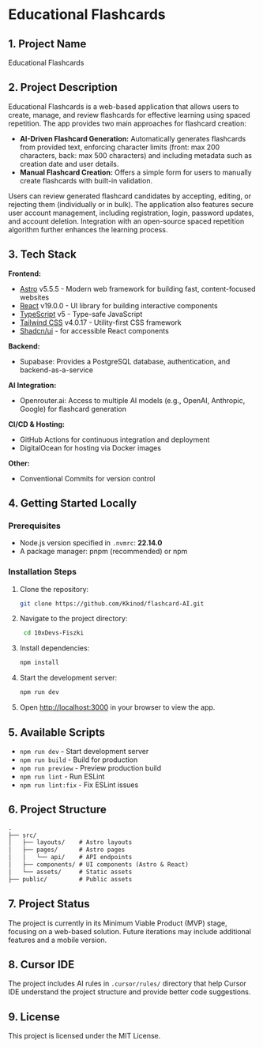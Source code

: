 # Educational Flashcards

## 1. Project Name

Educational Flashcards

## 2. Project Description

Educational Flashcards is a web-based application that allows users to create, manage, and review flashcards for effective learning using spaced repetition. The app provides two main approaches for flashcard creation:

- **AI-Driven Flashcard Generation:** Automatically generates flashcards from provided text, enforcing character limits (front: max 200 characters, back: max 500 characters) and including metadata such as creation date and user details.
- **Manual Flashcard Creation:** Offers a simple form for users to manually create flashcards with built-in validation.

Users can review generated flashcard candidates by accepting, editing, or rejecting them (individually or in bulk). The application also features secure user account management, including registration, login, password updates, and account deletion. Integration with an open-source spaced repetition algorithm further enhances the learning process.

## 3. Tech Stack

**Frontend:**

- [Astro](https://astro.build/) v5.5.5 - Modern web framework for building fast, content-focused websites
- [React](https://react.dev/) v19.0.0 - UI library for building interactive components
- [TypeScript](https://www.typescriptlang.org/) v5 - Type-safe JavaScript
- [Tailwind CSS](https://tailwindcss.com/) v4.0.17 - Utility-first CSS framework
- [Shadcn/ui](https://ui.shadcn.com/) - for accessible React components

**Backend:**

- Supabase: Provides a PostgreSQL database, authentication, and backend-as-a-service

**AI Integration:**

- Openrouter.ai: Access to multiple AI models (e.g., OpenAI, Anthropic, Google) for flashcard generation

**CI/CD & Hosting:**

- GitHub Actions for continuous integration and deployment
- DigitalOcean for hosting via Docker images

**Other:**

- Conventional Commits for version control

## 4. Getting Started Locally

### Prerequisites

- Node.js version specified in `.nvmrc`: **22.14.0**
- A package manager: pnpm (recommended) or npm

### Installation Steps

1. Clone the repository:
   ```bash
   git clone https://github.com/Kkinod/flashcard-AI.git

   ```
2. Navigate to the project directory:
   ```bash
    cd 10xDevs-Fiszki
   ```
3. Install dependencies:
   ```bash
   npm install
   ```
4. Start the development server:
   ```bash
   npm run dev
   ```
5. Open [http://localhost:3000](http://localhost:3000) in your browser to view the app.

## 5. Available Scripts

- `npm run dev` - Start development server
- `npm run build` - Build for production
- `npm run preview` - Preview production build
- `npm run lint` - Run ESLint
- `npm run lint:fix` - Fix ESLint issues

## 6. Project Structure

```md
.
├── src/
│   ├── layouts/    # Astro layouts
│   ├── pages/      # Astro pages
│   │   └── api/    # API endpoints
│   ├── components/ # UI components (Astro & React)
│   └── assets/     # Static assets
├── public/         # Public assets
```

## 7. Project Status

The project is currently in its Minimum Viable Product (MVP) stage, focusing on a web-based solution. Future iterations may include additional features and a mobile version.

## 8. Cursor IDE

The project includes AI rules in `.cursor/rules/` directory that help Cursor IDE understand the project structure and provide better code suggestions.

## 9. License

This project is licensed under the MIT License.
